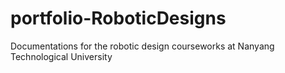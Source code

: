 # portfolio-RoboticDesigns
Documentations for the robotic design courseworks at Nanyang Technological University 
